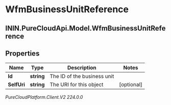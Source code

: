 # WfmBusinessUnitReference

## ININ.PureCloudApi.Model.WfmBusinessUnitReference

## Properties

|Name | Type | Description | Notes|
|------------ | ------------- | ------------- | -------------|
| **Id** | **string** | The ID of the business unit | |
| **SelfUri** | **string** | The URI for this object | [optional] |



_PureCloudPlatform.Client.V2 224.0.0_
